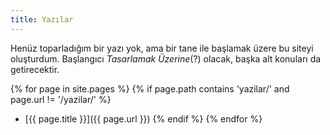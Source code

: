 ```yaml
---
title: Yazılar
---
```


Henüz toparladığım bir yazı yok, ama bir tane ile başlamak üzere bu siteyi
oluşturdum. Başlangıcı _Tasarlamak Üzerine_(?) olacak, başka alt konuları da
getirecektir.

{% for page in site.pages %}
  {% if page.path contains 'yazilar/' and page.url != '/yazilar/' %}
  - [{{ page.title }}]({{ page.url }})
  {% endif %}
{% endfor %}
